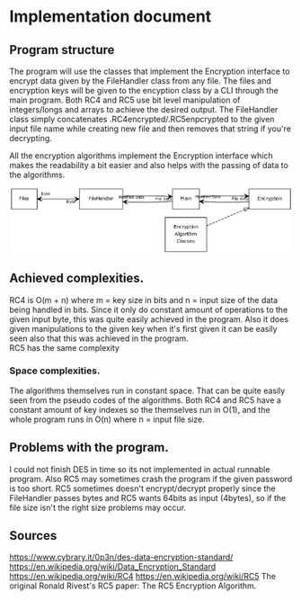 # Implementation document
## Program structure
The program will use the classes that implement the Encryption interface to encrypt data given by the FileHandler class from any file. The files and encryption keys will be given to the encyption class by a CLI through the main program.
Both RC4 and RC5 use bit level manipulation of integers/longs and arrays to achieve the desired output.
The FileHandler class simply concatenates .RC4encrypted/.RC5enpcrypted to the given input file name while creating new file and then removes that string if you're decrypting.  

All the encryption algorithms implement the Encryption interface which makes the readability a bit easier and also helps with the passing of data to the algorithms.

![Data Flowchart](https://github.com/jjjjm/DataEncryptionTiraProject/blob/master/documentation/pics/flow.png)
## Achieved complexities.
RC4 is O(m + n) where m = key size in bits and n = input size of the data being handled in bits. Since it only do constant amount of operations to the given input byte, this was quite easily achieved in the program. Also it does given manipulations to the given key when it's first given it can be easily seen also that this was achieved in the program.  
RC5 has the same complexity
### Space complexities.  
The algorithms themselves run in constant space. That can be quite easily seen from the pseudo codes of the algorithms. Both RC4 and RC5 have a constant amount of key indexes so the themselves run in O(1), and the whole program runs in O(n) where n = input file size.

## Problems with the program.
I could not finish DES in time so its not implemented in actual runnable program. Also RC5 may sometimes crash the program if the given password is too short. RC5 sometimes doesn't encrypt/decrypt properly since the FileHandler passes bytes and RC5 wants 64bits as input (4bytes), so if the file size isn't the right size problems may occur.

## Sources  
https://www.cybrary.it/0p3n/des-data-encryption-standard/  
https://en.wikipedia.org/wiki/Data_Encryption_Standard
https://en.wikipedia.org/wiki/RC4
https://en.wikipedia.org/wiki/RC5
The original Ronald Rivest's RC5 paper: The RC5 Encryption Algorithm.
